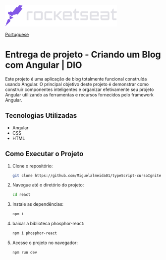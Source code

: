 <img src="img/rocketseat.svg" />

<a href="Readme-pt.md">Portuguese</a> 





# Entrega de projeto - Criando um Blog com Angular | DIO

Este projeto é uma aplicação de blog totalmente funcional construída usando Angular. O principal objetivo deste projeto é demonstrar como construir componentes inteligentes e organizar efetivamente seu projeto Angular utilizando as ferramentas e recursos fornecidos pelo framework Angular.

## Tecnologias Utilizadas

- Angular
- CSS
- HTML

## Como Executar o Projeto

1. Clone o repositório:

   ```bash
   git clone https://github.com/Miguelalmeida01/typeScript-cursoIgnite.git
   ```

2. Navegue até o diretório do projeto:

   ```bash
   cd react
   ```

3. Instale as dependências:   

   ```bash
   npm i
   ```

4. baixar a biblioteca phosphor-react:

   ```bash
   npm i phosphor-react
   ```

5. Acesse o projeto no navegador:
   ```bash
   npm run dev
   ```